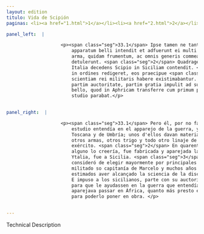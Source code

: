 ```yaml
---
layout: edition
titulo: Vida de Scipión
paginas: <li><a href="1.html">1</a></li><li><a href="2.html">2</a></li><li><a href="3.html">3</a></li><li><a href="4.html">4</a></li><li><a href="5.html">5</a></li><li><a href="6.html">6</a></li><li><a href="7.html">7</a></li><li><a href="8.html">8</a></li><li><a href="9.html">9</a></li><li><a href="10.html">10</a></li><li><a href="11.html">11</a></li><li><a href="12.html">12</a></li><li><a href="13.html">13</a></li><li><a href="14.html">14</a></li><li><a href="15.html">15</a></li><li><a href="16.html">16</a></li><li><a href="17.html">17</a></li><li><a href="18.html">18</a></li><li><a href="19.html">19</a></li><li><a href="20.html">20</a></li><li><a href="21.html">21</a></li><li><a href="22.html">22</a></li><li><a href="23.html">23</a></li><li><a href="24.html">24</a></li><li><a href="25.html">25</a></li><li><a href="26.html">26</a></li><li><a href="27.html">27</a></li><li><a href="28.html">28</a></li><li><a href="29.html">29</a></li><li><a href="30.html">30</a></li><li><a href="31.html">31</a></li><li><a href="32.html">32</a></li><li><a href="33.html">33</a></li><li><a href="34.html">34</a></li><li><a href="35.html">35</a></li><li><a href="36.html">36</a></li><li><a href="37.html">37</a></li><li><a href="38.html">38</a></li><li><a href="39.html">39</a></li><li><a href="40.html">40</a></li><li><a href="41.html">41</a></li><li><a href="42.html">42</a></li><li><a href="43.html">43</a></li><li><a href="44.html">44</a></li><li><a href="45.html">45</a></li><li><a href="46.html">46</a></li><li><a href="47.html">47</a></li><li><a href="48.html">48</a></li><li><a href="49.html">49</a></li><li><a href="50.html">50</a></li><li><a href="51.html">51</a></li><li><a href="52.html">52</a></li><li><a href="53.html">53</a></li><li><a href="54.html">54</a></li><li><a href="55.html">55</a></li><li><a href="56.html">56</a></li><li><a href="57.html">57</a></li><li><a href="58.html">58</a></li><li><a href="59.html">59</a></li><li><a href="60.html">60</a></li><li><a href="61.html">61</a></li><li><a href="62.html">62</a></li><li><a href="63.html">63</a></li><li><a href="64.html">64</a></li><li><a href="65.html">65</a></li><li><a href="66.html">66</a></li><li><a href="67.html">67</a></li><li><a href="68.html">68</a></li><li><a href="69.html">69</a></li><li><a href="70.html">70</a></li><li><a href="71.html">71</a></li><li><a href="72.html">72</a></li><li><a href="73.html">73</a></li><li><a href="74.html">74</a></li>

panel_left:  |

                    <p><span class="seg">33.1</span> Ipse tamen ne tantae expectationi deesset, ingenti studio in
                        apparatum belli intendit et adfuerunt ei multi <span class="tooltip">Hetruriae<span class="tooltiptext">etrurie #F #G #P #S #U #s </span></span> atque Vmbriae populi, quorum alii materiam ad fabricandas naues, alii
                        arma, quidam frumentum, ac omnis generis commeatum ad iuuandum exercitum
                        detulerunt. <span class="seg">2</span> Quadragesimo quinto die <span class="tooltip">quid<span class="tooltiptext">quod #E #F #N #P #W #r </span></span> uix cuiquam credibile uideretur, fabricata instructaque classe ex
                        Italia decedens Scipio in Siciliam contendit. <span class="seg">3</span> At cum exercitum
                        in ordines redigeret, eos praecipue <span class="tooltip">seligendos<span class="tooltiptext">se deligendos #G elligendos #M se eligendos #U </span></span> putauit, quam sub M. Marcello multos annos meruerant, summamque
                        scientiam rei militaris habere existimabantur. <span class="seg">4</span> Siculos autem
                        partim auctoritate, partim gratia impulit ad subministrandum auxilium futuro
                        bello, quod in Aphricam transferre cum primum per anni tempus posset omni
                        studio parabat.</p>
                

panel_right:  |

                    <p><span class="seg">33.1</span> Pero él, por no faltar a tanta esperança, con muy grande
                        estudio entendía en el apparejo de la guerra, y ayudáronle muchos pueblos de
                        Toscana y de Umbría; unos d'ellos davan materiales para fabricar navíos,
                        otros armas, otros trigo y todo otro linaje de mantenimiento para proveer el
                        exército. <span class="seg">2</span> En quarenta y cinco días, que apenas pareçe que
                        alguno lo creería, fue fabricada y aparejada la flota y, partido Scipión de
                        Ytalia, fue a Sicilia. <span class="seg">3</span> Y reduziendo el exército en órdenes,
                        consideró de elegir mayormente por principales para la guerra los que avían
                        militado so capitanía de Marcelo y muchos años exercitaron las armas y eran
                        estimados aver alcançado la sciencia de la disciplina militar. <span class="seg">4</span>
                        E impuso a los sicilianos, parte con su auctoridad y en parte graciosamente,
                        para que le ayudassen en la guerra que entendía fazer, y con todo estudio
                        aparejava passar en África, quanto más presto el tiempo del año diesse logar
                        para poderlo poner en obra. </p>
                

---
```


Technical Description 